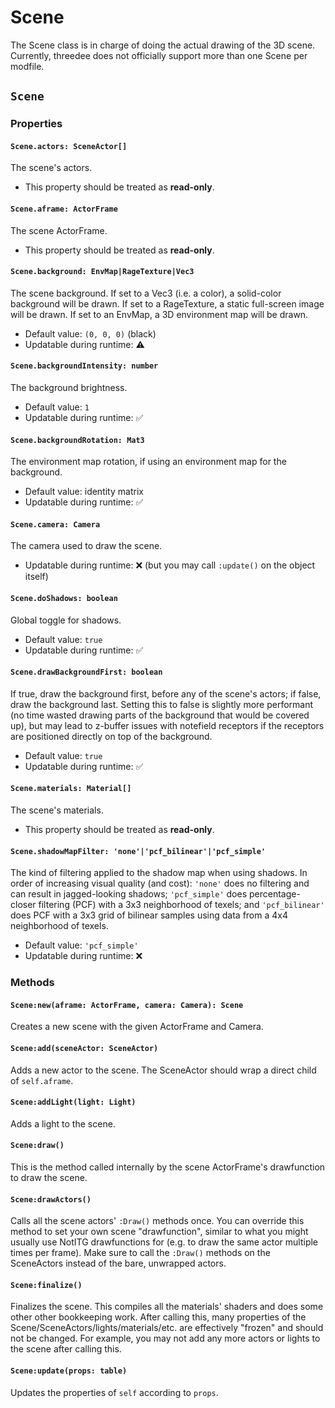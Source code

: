 # Scene

The Scene class is in charge of doing the actual drawing of the 3D scene. Currently, threedee does not officially support more than one Scene per modfile.

## `Scene`

### Properties

#### `Scene.actors: SceneActor[]`
The scene's actors.
- This property should be treated as **read-only**.

#### `Scene.aframe: ActorFrame`
The scene ActorFrame.
- This property should be treated as **read-only**.

#### `Scene.background: EnvMap|RageTexture|Vec3`
The scene background. If set to a Vec3 (i.e. a color), a solid-color background will be drawn. If set to a RageTexture, a static full-screen image will be drawn. If set to an EnvMap, a 3D environment map will be drawn.
- Default value: `(0, 0, 0)` (black)
- Updatable during runtime: ⚠️

#### `Scene.backgroundIntensity: number`
The background brightness.
- Default value: `1`
- Updatable during runtime: ✅

#### `Scene.backgroundRotation: Mat3`
The environment map rotation, if using an environment map for the background.
- Default value: identity matrix
- Updatable during runtime: ✅

#### `Scene.camera: Camera`
The camera used to draw the scene.
- Updatable during runtime: ❌ (but you may call `:update()` on the object itself)

#### `Scene.doShadows: boolean`
Global toggle for shadows.
- Default value: `true`
- Updatable during runtime: ✅

#### `Scene.drawBackgroundFirst: boolean`
If true, draw the background first, before any of the scene's actors; if false, draw the background last. Setting this to false is slightly more performant (no time wasted drawing parts of the background that would be covered up), but may lead to z-buffer issues with notefield receptors if the receptors are positioned directly on top of the background.
- Default value: `true`
- Updatable during runtime: ✅

#### `Scene.materials: Material[]`
The scene's materials.
- This property should be treated as **read-only**.

#### `Scene.shadowMapFilter: 'none'|'pcf_bilinear'|'pcf_simple'`
The kind of filtering applied to the shadow map when using shadows. In order of increasing visual quality (and cost): `'none'` does no filtering and can result in jagged-looking shadows; `'pcf_simple'` does percentage-closer filtering (PCF) with a 3x3 neighborhood of texels; and `'pcf_bilinear'` does PCF with a 3x3 grid of bilinear samples using data from a 4x4 neighborhood of texels.
- Default value: `'pcf_simple'`
- Updatable during runtime: ❌

### Methods

#### `Scene:new(aframe: ActorFrame, camera: Camera): Scene`
Creates a new scene with the given ActorFrame and Camera.

#### `Scene:add(sceneActor: SceneActor)`
Adds a new actor to the scene. The SceneActor should wrap a direct
child of `self.aframe`.

#### `Scene:addLight(light: Light)`
Adds a light to the scene.

#### `Scene:draw()`
This is the method called internally by the scene ActorFrame's
drawfunction to draw the scene.

#### `Scene:drawActors()`
Calls all the scene actors' `:Draw()` methods once.
You can override this method to set your own scene "drawfunction", similar
to what you might usually use NotITG drawfunctions for (e.g. to draw
the same actor multiple times per frame). Make sure to call the `:Draw()`
methods on the SceneActors instead of the bare, unwrapped actors.

#### `Scene:finalize()`
Finalizes the scene. This compiles all the materials' shaders and
does some other other bookkeeping work. After calling this, many
properties of the Scene/SceneActors/lights/materials/etc. are effectively
"frozen" and should not be changed. For example, you may not add
any more actors or lights to the scene after calling this.

#### `Scene:update(props: table)`
Updates the properties of `self` according to `props`.

